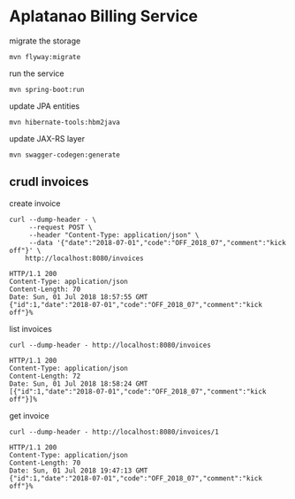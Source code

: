 # Aplatanao Billing Service

migrate the storage

    mvn flyway:migrate

run the service

    mvn spring-boot:run

update JPA entities

    mvn hibernate-tools:hbm2java

update JAX-RS layer

    mvn swagger-codegen:generate

## crudl invoices

create invoice

    curl --dump-header - \
         --request POST \
         --header "Content-Type: application/json" \
         --data '{"date":"2018-07-01","code":"OFF_2018_07","comment":"kick off"}' \
        http://localhost:8080/invoices

    HTTP/1.1 200
    Content-Type: application/json
    Content-Length: 70
    Date: Sun, 01 Jul 2018 18:57:55 GMT
    {"id":1,"date":"2018-07-01","code":"OFF_2018_07","comment":"kick off"}%

list invoices

    curl --dump-header - http://localhost:8080/invoices

    HTTP/1.1 200
    Content-Type: application/json
    Content-Length: 72
    Date: Sun, 01 Jul 2018 18:58:24 GMT
    [{"id":1,"date":"2018-07-01","code":"OFF_2018_07","comment":"kick off"}]%

get invoice

    curl --dump-header - http://localhost:8080/invoices/1

    HTTP/1.1 200
    Content-Type: application/json
    Content-Length: 70
    Date: Sun, 01 Jul 2018 19:47:13 GMT
    {"id":1,"date":"2018-07-01","code":"OFF_2018_07","comment":"kick off"}%

